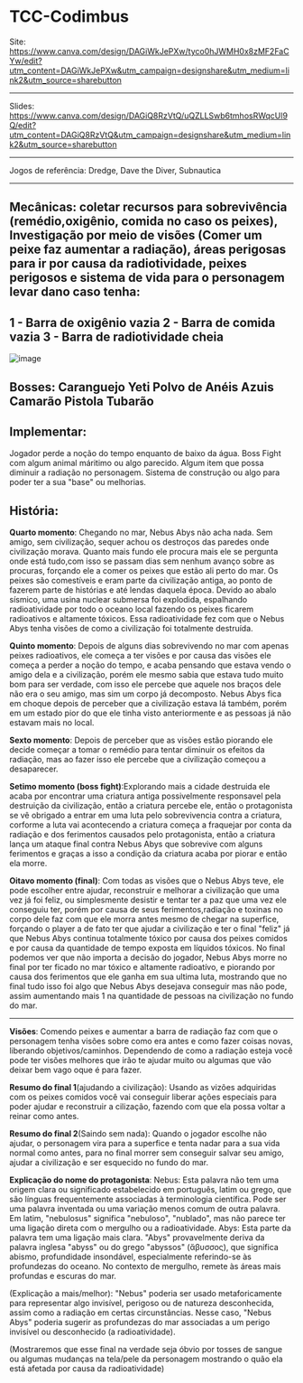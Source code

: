 
# TCC-Codimbus

Site: https://www.canva.com/design/DAGiWkJePXw/tyco0hJWMH0x8zMF2FaCYw/edit?utm_content=DAGiWkJePXw&utm_campaign=designshare&utm_medium=link2&utm_source=sharebutton

---
Slides:  https://www.canva.com/design/DAGiQ8RzVtQ/uQZLLSwb6tmhosRWqcUl9Q/edit?utm_content=DAGiQ8RzVtQ&utm_campaign=designshare&utm_medium=link2&utm_source=sharebutton

---
Jogos de referência: Dredge, Dave the Diver, Subnautica

---
Mecânicas: coletar recursos para sobrevivência (remédio,oxigênio, comida no caso os peixes), Investigação por meio de visões (Comer um peixe faz  aumentar a radiação), áreas perigosas para ir por causa da radiotividade, peixes perigosos e sistema de vida para o personagem levar dano caso tenha: 
---
1 - Barra de oxigênio vazia
2 - Barra de comida vazia
3 - Barra de radiotividade cheia
---

![image](https://github.com/user-attachments/assets/750f35d0-178f-4087-a4f1-8a5d0572a38c)

Bosses: Caranguejo Yeti
Polvo de Anéis Azuis
Camarão Pistola
Tubarão
---


<h2>Implementar:</h2> <p>Jogador perde a noção do tempo enquanto de baixo da água. Boss Fight com algum animal máritimo ou algo parecido. Algum item que possa diminuir a radiação no personagem. Sistema de construção ou algo para poder ter a sua "base" ou melhorias.</p>

<h2>História:</h2> 

 
**Quarto momento**: Chegando no mar, Nebus Abys não acha nada. Sem amigo, sem civilização, sequer achou os destroços das paredes onde civilização morava. Quanto mais fundo ele procura mais ele se pergunta onde está tudo,com isso se passam dias sem nenhum avanço sobre as procuras, forçando ele a comer os peixes que estão ali perto do mar. Os peixes são comestíveis e eram parte da civilização antiga, ao ponto de fazerem parte de histórias e até lendas daquela época. Devido ao abalo sísmico, uma usina nuclear submersa foi explodida, espalhando radioatividade por todo o oceano local fazendo os peixes ficarem radioativos e altamente tóxicos. Essa radioatividade fez com que o Nebus Abys tenha visões de como a civilização foi totalmente destruída.

**Quinto momento**: Depois de alguns dias sobrevivendo no mar com apenas peixes radioativos, ele começa a ter visões e por causa das visões ele começa a perder a noção do tempo, e acaba pensando que estava vendo o amigo dela e a civilização, porém ele mesmo sabia que estava tudo muito bom para ser verdade, com isso ele percebe que aquele nos braços dele não era o seu amigo, mas sim um corpo já decomposto. Nebus Abys fica em choque depois de perceber que a civilização estava lá também, porém em um estado pior do que ele tinha visto anteriormente e as pessoas já não estavam mais no local.

**Sexto momento**: Depois de perceber que as visões estão piorando ele decide começar a tomar o remédio para tentar diminuir os efeitos da radiação, mas ao fazer isso ele percebe que a civilização começou a desaparecer.

**Setimo momento (boss fight)**:Explorando mais a cidade destruida ele acaba por encontrar uma criatura antiga possivelmente responsavel pela destruição da civilização, então a criatura percebe ele, então o protagonista se vê obrigado a entrar em uma luta pelo sobrevivencia contra a criatura, corforme a luta vai acontecendo a criatura começa a fraquejar por conta da radiação e dos ferimentos causados pelo protagonista, então a criatura lança um ataque final contra Nebus Abys que sobrevive com alguns ferimentos e graças a isso a condição da criatura acaba por piorar e então ela morre. 

**Oitavo momento (final)**: Com todas as visões que o Nebus Abys teve, ele pode escolher entre ajudar, reconstruir e melhorar a civilização que uma vez já foi feliz, ou simplesmente desistir e tentar ter a paz que uma vez ele conseguiu ter, porém por causa de seus ferimentos,radiação e toxinas no corpo dele faz com que ele morra antes mesmo de chegar na superfice, forçando o player a de fato ter que ajudar a civilização e ter o final "feliz" já que Nebus Abys continua totalmente tóxico por causa dos peixes comidos e por causa da quantidade de tempo exposta em líquidos tóxicos. No final podemos ver que não importa a decisão do jogador, Nebus Abys morre no final por ter ficado no mar tóxico e altamente radioatívo, e piorando por causa dos ferimentos que ele ganha em sua ultima luta, mostrando que no final tudo isso foi algo que Nebus Abys desejava conseguir mas não pode, assim aumentando mais 1 na quantidade de pessoas na civilização no fundo do mar.

---

**Visões**: Comendo peixes e aumentar a barra de radiação faz com que o personagem tenha visões sobre como era antes e como fazer coisas novas, liberando objetivos/caminhos. Dependendo de como a radiação esteja você pode ter visões melhores que irão te ajudar muito ou algumas que vão deixar bem vago oque é para fazer.

**Resumo do final 1**(ajudando a civilização): Usando as vizões adquiridas com os peixes comidos você vai conseguir liberar ações especiais para poder ajudar e reconstruir a cilização, fazendo com que ela possa voltar a reinar como antes.

**Resumo do final 2**(Saindo sem nada): Quando o jogador escolhe não ajudar, o personagem vira para a superfice e tenta nadar para a sua vida normal como antes, para no final morrer sem conseguir salvar seu amigo, ajudar a civilização e ser esquecido no fundo do mar.

**Explicação do nome do protagonista**: Nebus: Esta palavra não tem uma origem clara ou significado estabelecido em português, latim ou grego, que são línguas frequentemente associadas à terminologia científica. Pode ser uma palavra inventada ou uma variação menos comum de outra palavra. Em latim, "nebulosus" significa "nebuloso", "nublado", mas não parece ter uma ligação direta com o mergulho ou a radioatividade.
Abys: Esta parte da palavra tem uma ligação mais clara. "Abys" provavelmente deriva da palavra inglesa "abyss" ou do grego "abyssos" (ἄβυσσος), que significa abismo, profundidade insondável, especialmente referindo-se às profundezas do oceano. No contexto de mergulho, remete às áreas mais profundas e escuras do mar.

(Explicação a mais/melhor): "Nebus" poderia ser usado metaforicamente para representar algo invisível, perigoso ou de natureza desconhecida, assim como a radiação em certas circunstâncias. Nesse caso, "Nebus Abys" poderia sugerir as profundezas do mar associadas a um perigo invisível ou desconhecido (a radioatividade).

(Mostraremos que esse final na verdade seja óbvio por tosses de sangue ou algumas mudanças na tela/pele da personagem mostrando o quão ela está afetada por causa da radioatividade)



